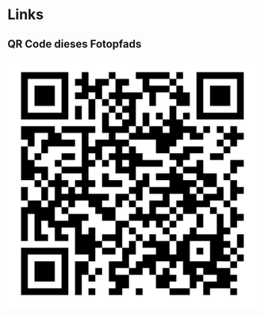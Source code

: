 Links
=====

QR Code dieses Fotopfads
------------------------

![QR-Code](images/hannover-rote-route/qr-hannover-rote-route.png#pano)

